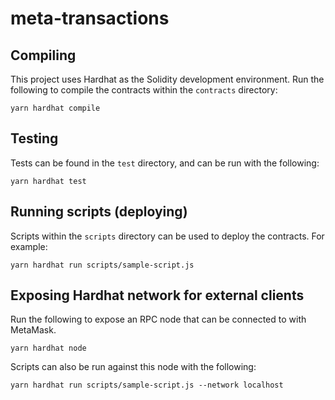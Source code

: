 # meta-transactions

## Compiling

This project uses Hardhat as the Solidity development environment. Run the following to compile the contracts within the `contracts` directory:

```
yarn hardhat compile
```
 
## Testing

Tests can be found in the `test` directory, and can be run with the following:

```
yarn hardhat test
```

## Running scripts (deploying)

Scripts within the `scripts` directory can be used to deploy the contracts. For example:

```
yarn hardhat run scripts/sample-script.js
```

## Exposing Hardhat network for external clients

Run the following to expose an RPC node that can be connected to with MetaMask.

```
yarn hardhat node
```

Scripts can also be run against this node with the following:

```
yarn hardhat run scripts/sample-script.js --network localhost
```
